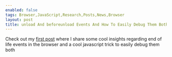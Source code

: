 ```yaml
---
enabled: false
tags: Browser,JavaScript,Research,Posts,News,Browser
layout: post
title: unload And beforeunload Events And How To Easily Debug Them Both!
---
```


Check out my [first post](https://medium.com/@weizmangal/unload-and-beforeunload-events-and-how-to-easily-debug-them-both-cb40782b0018) where I share some cool insights regarding end of life events in the browser and a cool javascript trick to easily debug them both
